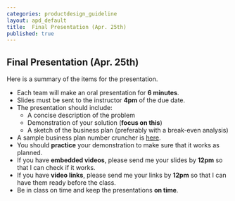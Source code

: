 ```yaml
---
categories: productdesign_guideline
layout: apd_default
title:  Final Presentation (Apr. 25th)
published: true
---
```

## Final Presentation (Apr. 25th)

Here is a summary of the items for the presentation. 

* Each team will make an oral presentation for **6 minutes**.
* Slides must be sent to the instructor **4pm** of the due date.
* The presentation should include:
    * A concise description of the problem 
    * Demonstration of your solution (**focus on this**)
    * A sketch of the business plan (preferably with a break-even analysis)
* A sample business plan number cruncher is [here][1].
* You should **practice** your demonstration to make sure that it works as planned.
* If you have **embedded videos**, please send me your slides by **12pm** so that I can check if it works.
* If you have **video links**, please send me your links by **12pm** so that I can have them ready before the class. 
* Be in class on time and keep the presentations **on time**.

[1]: https://docs.google.com/spreadsheets/d/1sCL38r9I73seXU7IXAj6VPdroeFTddfsGBVgFXyvBMA/edit#gid=1897039276